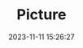 ---
weight: 1
images:
- /images/edited/199.jpeg
title: Picture
date: 2023-11-11 15:26:27
tags: [luminar neo,work,24-70mm F2.8 DG DN | Art 019,ILCE-7M3,41.1,person]
---